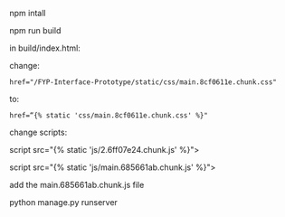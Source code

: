 npm intall

npm run build


in build/index.html:

  change:

    href="/FYP-Interface-Prototype/static/css/main.8cf0611e.chunk.css"
  
  to:
  
    href=“{% static 'css/main.8cf0611e.chunk.css' %}"
  
  change scripts:
   
   script src="{% static 'js/2.6ff07e24.chunk.js' %}"></script>
   
   script src="{% static 'js/main.685661ab.chunk.js' %}"></script>


add the main.685661ab.chunk.js file

python manage.py runserver
